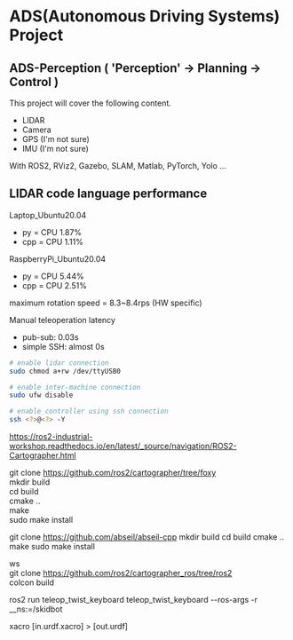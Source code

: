 # ADS(Autonomous Driving Systems) Project
## ADS-Perception ( 'Perception' → Planning → Control )
This project will cover the following content.
- LIDAR
- Camera
- GPS (I'm not sure)
- IMU (I'm not sure)  

With ROS2, RViz2, Gazebo, SLAM, Matlab, PyTorch, Yolo ...

## LIDAR code language performance
Laptop_Ubuntu20.04
- py = CPU 1.87%
- cpp = CPU 1.11%

RaspberryPi_Ubuntu20.04
- py = CPU 5.44%
- cpp = CPU 2.51%

maximum rotation speed = 8.3~8.4rps (HW specific)

Manual teleoperation latency  
- pub-sub: 0.03s
- simple SSH: almost 0s

```bash
# enable lidar connection
sudo chmod a+rw /dev/ttyUSB0  

# enable inter-machine connection
sudo ufw disable

# enable controller using ssh connection
ssh <?>@<?> -Y
```

https://ros2-industrial-workshop.readthedocs.io/en/latest/_source/navigation/ROS2-Cartographer.html  

git clone https://github.com/ros2/cartographer/tree/foxy  
mkdir build  
cd build  
cmake ..  
make  
sudo make install

git clone https://github.com/abseil/abseil-cpp
mkdir build
cd build
cmake ..
make
sudo make install

ws  
git clone https://github.com/ros2/cartographer_ros/tree/ros2  
colcon build  


ros2 run teleop_twist_keyboard teleop_twist_keyboard --ros-args -r __ns:=/skidbot

xacro [in.urdf.xacro] > [out.urdf]
